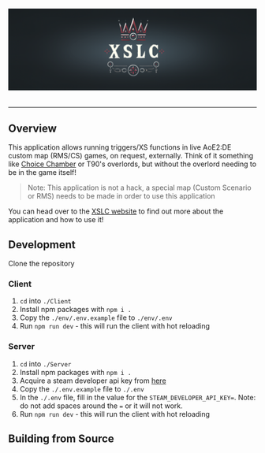 
<div align="center">
<br>
<img src="./mkdocs/docs/imgs/xslc_logo_wide.png" alt="XSLC logo">
<br>
<br>
</div>

---

## Overview

This application allows running triggers/XS functions in live AoE2:DE custom map (RMS/CS) games, on request, externally. Think of it something like [Choice Chamber](https://store.steampowered.com/app/359960/Choice_Chamber/) or T90's overlords, but without the overlord needing to be in the game itself!

> Note: This application is not a hack, a special map (Custom Scenario or RMS) needs to be made in order to use this application

You can head over to the [XSLC website](https://docs.xslc.de/) to find out more about the application and how to use it!

## Development

Clone the repository

### Client

1. `cd` into `./Client`
2. Install npm packages with `npm i .`
3. Copy the `./env/.env.example` file to `./env/.env`
4. Run `npm run dev` - this will run the client with hot reloading

### Server

1. `cd` into `./Server` 
2. Install npm packages with `npm i .`
3. Acquire a steam developer api key from [here](https://steamcommunity.com/dev/apikey)
4. Copy the `./.env.example` file to `./.env`
5. In the `./.env` file, fill in the value for the `STEAM_DEVELOPER_API_KEY=`. Note: do not add spaces around the `=` or it will not work.
6. Run `npm run dev` - this will run the client with hot reloading

## Building from Source

[//]: # (TODO:@MrKirby)